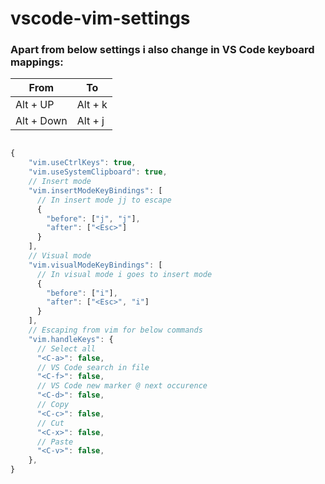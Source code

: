 # vscode-vim-settings

### Apart from below settings i also change in VS Code keyboard mappings:
From      |To     |
----------|-------|
Alt + UP  |Alt + k|
Alt + Down|Alt + j|

```javascript

{    
    "vim.useCtrlKeys": true,
    "vim.useSystemClipboard": true,
    // Insert mode
    "vim.insertModeKeyBindings": [
      // In insert mode jj to escape
      {
        "before": ["j", "j"],
        "after": ["<Esc>"]
      }
    ],
    // Visual mode
    "vim.visualModeKeyBindings": [
      // In visual mode i goes to insert mode
      {
        "before": ["i"],
        "after": ["<Esc>", "i"]
      }
    ],
    // Escaping from vim for below commands
    "vim.handleKeys": {
      // Select all
      "<C-a>": false,
      // VS Code search in file
      "<C-f>": false,
      // VS Code new marker @ next occurence
      "<C-d>": false,
      // Copy
      "<C-c>": false,
      // Cut
      "<C-x>": false,
      // Paste
      "<C-v>": false,
    },
}
```
